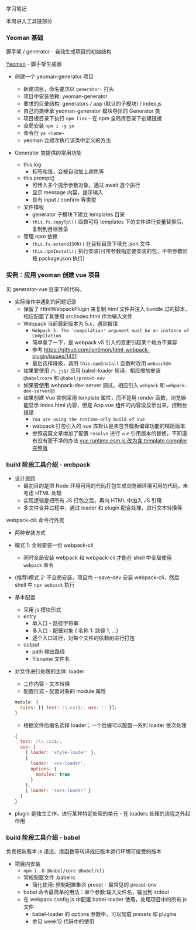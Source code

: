 学习笔记

本周进入工具链部分

### Yeoman 基础

脚手架 / generator - 自动生成项目的初始结构

[Yeoman](https://yeoman.io/authoring/) - 脚手架生成器

- 创建一个 yeoman-generator 项目

  - 新建项目，命名要求以 `generator-` 打头
  - 项目中安装依赖: yeoman-generator
  - 要求的目录结构: generators / app (默认的子模块) / index.js
  - 自己的类继承 yeoman-generator 模块导出的 Generator 类
  - 项目根目录下执行 `npm link` - 在 npm 全局库目录下创建链接
  - 全局安装 `npm i -g yo`
  - 命令行 `yo <name>`
  - yeoman 会顺次执行该类中定义的方法

- Generator 类提供的常用功能

  - this.log
    - 标签和值，会被自动加上颜色等
  - this.prompt()
    - 可传入多个提示参数对象，通过 await 逐个执行
    - 显示 message 内容，提示输入
    - 具有 input / confirm 等类型
  - 文件模板
    - generator 子模块下建立 templates 目录
    - `this.fs.copyTpl()` 函数可将 templates 下的文件进行变量替换后，复制到目标目录
  - 管理 npm 依赖
    - `this.fs.extendJSON()` 在目标目录下填充 json 文件
    - `this.npmInstall()` 执行安装(可带参数指定要安装的包，不带参数则按 package.json 执行)

### 实例：应用 yeoman 创建 vue 项目

见 generator-vue 目录下的代码。

- 实际操作中遇到的问题记录
  - 保留了 HtmlWebpackPlugin 来复制 html 文件并注入 bundle 过的脚本，相应配置了其使用 src/index.html 作为输入文件
  - Webpack 当前最新版本为 5.x，遇到报错
    - `Webpack 5: The 'compilation' argument must be an instance of Compilation`
    - 简单查了一下，是 webpack v5 引入的变更引起某个地方不兼容
    - 参考 https://github.com/jantimon/html-webpack-plugin/issues/1451
    - 最后选择降级，调用 `this.npmInstall` 函数时改用 `webpack@4`
  - 如果要使用 `/\.js$/` 应用 babel-loader 转译，相应增加安装 `@babel/core` 和 `@babel/preset-env`
  - 如果要使用 webpack-dev-server 调试，相应引入 `webpack` 和 `webpack-dev-server@3`
  - 如果创建 Vue 实例采用 template 属性，而不是用 render 函数，浏览器能显示 index.html 内容，但是 App.vue 组件的内容没显示出来，控制台报错
    - `You are using the runtime-only build of Vue`
    - webpack 打包引入的 vue 库默认是未包含模板编译功能的精简版本
    - 参照这篇文章增加了配置 `resolve` 进行 `vue` 引用版本的替换，不知道有没有更干净的办法 [vue.runtime.esm.js 改为含 template compiler 完整版](https://medium.com/@stefanledin/solve-the-you-are-using-the-runtime-only-build-of-vue-error-e675031f2c50)

### build 阶段工具介绍 - webpack

- 设计思路
  - 最初目的是把 Node 环境可用的代码打包生成浏览器环境可用的代码，未考虑 HTML 处理
  - 实现逻辑是把所有 JS 打包之后，再向 HTML 中加入 JS 引用
  - 多文件合并过程中，通过 loader 和 plugin 配合处理，进行文本转换等

webpack-cli: 命令行外壳

- 两种安装方式
- 模式 1: 全局安装一份 webpack-cli
  - 同时全局安装 webpack 和 webpack-cli 才能在 shell 中全局使用 `webpack` 命令
- (推荐)模式 2: 不全局安装，项目内 --save-dev 安装 webpack-cli，然后 shell 中 `npx webpack` 执行

- 基本配置

  - 采用 js 模块形式
  - entry
    - 单入口 - 路径字符串
    - 多入口 - 配置对象 { 名称 1: 路径 1, ...}
    - 逐个入口进行，对每个文件的依赖树进行打包
  - output
    - path 输出路径
    - filename 文件名

- 对文件进行处理的主体: loader

  - 工作内容 - 文本转换
  - 配置形式 - 配置对象的 module 属性

  ```javascript
  module: {
    rules: [{ test: /\.ext$/, use: '' }];
  }
  ```

  - 根据文件后缀名选择 loader；一个后缀可以配置一系列 loader 依次处理

  ```javascript
  {
    test: /\\.css$/,
    use: [
      { loader: 'style-loader' },
      {
        loader: 'css-loader',
        options: {
          modules: true
        }
      },
      { loader: 'sass-loader' }
    ]
  }
  ```

- plugin 是独立工作，进行某种特定处理的单元 - 在 loaders 处理的流程之外起作用

### build 阶段工具介绍 - babel

负责把新版本 js 语法、库函数等转译成旧版本运行环境可接受的版本

- 项目内安装
  - `npm i -D @babel/core @babel/cli`
  - 常规配置文件 .babelrc
    - 简化使用: 预制配置集合 preset - 最常见的 preset-env
  - babel 命令最简单的用法：单个参数:输入文件名，输出到 stdout
  - 在 webpack.config.js 中配置 babel-loader 使用，处理项目中的所有 js 文件
    - babel-loader 的 options 参数中，可以加载 presets 和 plugins
    - 参见 week12 代码中的使用